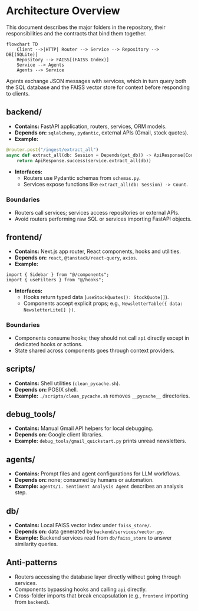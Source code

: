# Architecture Overview

This document describes the major folders in the repository, their responsibilities and the contracts that bind them together.

```mermaid
flowchart TD
    Client -->|HTTP| Router --> Service --> Repository --> DB[(SQLite)]
    Repository --> FAISS[(FAISS Index)]
    Service --> Agents
    Agents --> Service
```

Agents exchange JSON messages with services, which in turn query both the SQL database and the FAISS vector store for context before responding to clients.

## backend/

- **Contains:** FastAPI application, routers, services, ORM models.
- **Depends on:** `sqlalchemy`, `pydantic`, external APIs (Gmail, stock quotes).
- **Example:**

```python
@router.post("/ingest/extract_all")
async def extract_all(db: Session = Depends(get_db)) -> ApiResponse[Count]:
    return ApiResponse.success(service.extract_all(db))
```

- **Interfaces:**
  - Routers use Pydantic schemas from `schemas.py`.
  - Services expose functions like `extract_all(db: Session) -> Count`.

### Boundaries

- Routers call services; services access repositories or external APIs.
- Avoid routers performing raw SQL or services importing FastAPI objects.

## frontend/

- **Contains:** Next.js app router, React components, hooks and utilities.
- **Depends on:** `react`, `@tanstack/react-query`, `axios`.
- **Example:**

```tsx
import { Sidebar } from "@/components";
import { useFilters } from "@/hooks";
```

- **Interfaces:**
  - Hooks return typed data (`useStockQuotes(): StockQuote[]`).
  - Components accept explicit props; e.g., `NewsletterTable({ data: NewsletterLite[] })`.

### Boundaries

- Components consume hooks; they should not call `api` directly except in dedicated hooks or actions.
- State shared across components goes through context providers.

## scripts/

- **Contains:** Shell utilities (`clean_pycache.sh`).
- **Depends on:** POSIX shell.
- **Example:** `./scripts/clean_pycache.sh` removes `__pycache__` directories.

## debug_tools/

- **Contains:** Manual Gmail API helpers for local debugging.
- **Depends on:** Google client libraries.
- **Example:** `debug_tools/gmail_quickstart.py` prints unread newsletters.

## agents/

- **Contains:** Prompt files and agent configurations for LLM workflows.
- **Depends on:** none; consumed by humans or automation.
- **Example:** `agents/1. Sentiment Analysis Agent` describes an analysis step.

## db/

- **Contains:** Local FAISS vector index under `faiss_store/`.
- **Depends on:** data generated by `backend/services/vector.py`.
- **Example:** Backend services read from `db/faiss_store` to answer similarity queries.

## Anti-patterns

- Routers accessing the database layer directly without going through services.
- Components bypassing hooks and calling `api` directly.
- Cross-folder imports that break encapsulation (e.g., `frontend` importing from `backend`).

